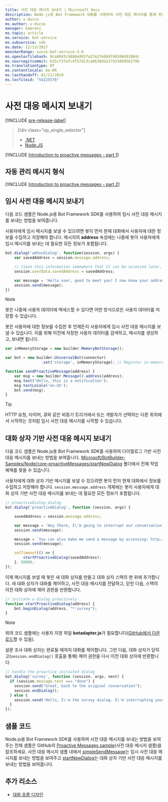```yaml
---
title: 사전 대응 메시지 보내기 | Microsoft Docs
description: Node.js용 Bot Framework SDK를 사용하여 사전 대응 메시지를 통해 현재 대화 흐름을 중단하는 방법을 알아봅니다.
author: v-ducvo
ms.author: v-ducvo
manager: kamrani
ms.topic: article
ms.service: bot-service
ms.subservice: sdk
ms.date: 12/13/2017
monikerRange: azure-bot-service-3.0
ms.openlocfilehash: 8ca8043c5680a993fa27e2febb9740206691884c
ms.sourcegitcommit: b15cf37afc4f57d13ca6636d4227433809562f8b
ms.translationtype: HT
ms.contentlocale: ko-KR
ms.lasthandoff: 01/11/2019
ms.locfileid: "54225578"
---
```

# <a name="send-proactive-messages"></a>사전 대응 메시지 보내기
[!INCLUDE [pre-release-label](../includes/pre-release-label-v3.md)]

> [!div class="op_single_selector"]
> - [.NET](../dotnet/bot-builder-dotnet-proactive-messages.md)
> - [Node.JS](../nodejs/bot-builder-nodejs-proactive-messages.md)

[!INCLUDE [Introduction to proactive messages - part 1](../includes/snippet-proactive-messages-intro-1.md)]

## <a name="types-of-proactive-messages"></a>자동 관리 메시지 형식

[!INCLUDE [Introduction to proactive messages - part 2](../includes/snippet-proactive-messages-intro-2.md)]

## <a name="send-an-ad-hoc-proactive-message"></a>임시 사전 대응 메시지 보내기

다음 코드 샘플은 Node.js용 Bot Framework SDK를 사용하여 임시 사전 대응 메시지를 보내는 방법을 보여줍니다.

사용자에게 임시 메시지를 보낼 수 있으려면 봇이 먼저 현재 대화에서 사용자에 대한 정보를 수집하고 저장해야 합니다. 메시지의 **address** 속성에는 나중에 봇이 사용자에게 임시 메시지를 보내는 데 필요한 모든 정보가 포함됩니다. 

```javascript
bot.dialog('adhocDialog', function(session, args) {
    var savedAddress = session.message.address;

    // (Save this information somewhere that it can be accessed later, such as in a database, or session.userData)
    session.userData.savedAddress = savedAddress;

    var message = 'Hello user, good to meet you! I now know your address and can send you notifications in the future.';
    session.send(message);
})
```

> [!NOTE]
> 봇은 나중에 사용자 데이터에 액세스할 수 있다면 어떤 방식으로든 사용자 데이터를 저장할 수 있습니다.

봇은 사용자에 대한 정보를 수집한 후 언제든지 사용자에게 임시 사전 대응 메시지를 보낼 수 있습니다. 이를 위해 이전에 저장한 사용자 데이터를 검색하고, 메시지를 생성하고, 보내면 됩니다.

```javascript
var inMemoryStorage = new builder.MemoryBotStorage();

var bot = new builder.UniversalBot(connector)
                .set('storage', inMemoryStorage); // Register in-memory storage 

function sendProactiveMessage(address) {
    var msg = new builder.Message().address(address);
    msg.text('Hello, this is a notification');
    msg.textLocale('en-US');
    bot.send(msg);
}
```

> [!TIP]
> HTTP 요청, 타이머, 큐와 같은 비동기 트리거에서 또는 개발자가 선택하는 다른 위치에서 시작하는 것처럼 임시 사전 대응 메시지를 시작할 수 있습니다.

## <a name="send-a-dialog-based-proactive-message"></a>대화 상자 기반 사전 대응 메시지 보내기

다음 코드 샘플은 Node.js용 Bot Framework SDK를 사용하여 다이얼로그 기반 사전 대응 메시지를 보내는 방법을 보여줍니다. [Microsoft/BotBuilder-Samples/Node/core-proactiveMessages/startNewDialog](https://github.com/Microsoft/BotBuilder-Samples/tree/master/Node/core-proactiveMessages/startNewDialog) 폴더에서 전체 작업 예제를 찾을 수 있습니다.

사용자에게 대화 상자 기반 메시지를 보낼 수 있으려면 봇이 먼저 현재 대화에서 정보를 수집하고 저장해야 합니다. `session.message.address` 개체에는 봇이 사용자에게 대화 상자 기반 사전 대응 메시지를 보내는 데 필요한 모든 정보가 포함됩니다. 

```javascript
// proactiveDialog dialog
bot.dialog('proactiveDialog', function (session, args) {

    savedAddress = session.message.address;

    var message = 'Hey there, I\'m going to interrupt our conversation and start a survey in five seconds...';
    session.send(message);

    message = `You can also make me send a message by accessing: http://localhost:${server.address().port}/api/CustomWebApi`;
    session.send(message);

    setTimeout(() => {
        startProactiveDialog(savedAddress);
    }, 5000);
});
```

이제 메시지를 보낼 때 봇은 새 대화 상자를 만들고 대화 상자 스택의 맨 위에 추가합니다. 새 대화 상자가 대화를 제어하고, 사전 대응 메시지를 전달하고, 닫힌 다음, 스택의 이전 대화 상자에 제어 권한을 반환합니다. 

```javascript
// initiate a dialog proactively 
function startProactiveDialog(address) {
    bot.beginDialog(address, "*:survey");
}
```

> [!NOTE]
> 위의 코드 샘플에는 사용자 지정 파일 **botadapter.js**가 필요합니다([GitHub에서 다운로드](https://github.com/Microsoft/BotBuilder-Samples/blob/master/Node/core-proactiveMessages/startNewDialog/botadapter.js)할 수 있음).

설문 조사 대화 상자는 완료될 때까지 대화를 제어합니다. 그런 다음, 대화 상자가 닫히고(`session.endDialog()` 호출을 통해) 제어 권한을 다시 이전 대화 상자에 반환합니다. 


```javascript
// handle the proactive initiated dialog
bot.dialog('survey', function (session, args, next) {
  if (session.message.text === "done") {
    session.send("Great, back to the original conversation");
    session.endDialog();
  } else {
    session.send('Hello, I\'m the survey dialog. I\'m interrupting your conversation to ask you a question. Type "done" to resume');
  }
});
```

## <a name="sample-code"></a>샘플 코드

Node.js용 Bot Framework SDK를 사용하여 사전 대응 메시지를 보내는 방법을 보여주는 전체 샘플은 GitHub의 <a href="https://github.com/Microsoft/BotBuilder-Samples/tree/master/Node/core-proactiveMessages" target="_blank">Proactive Messages sample</a>(사전 대응 메시지 샘플)을 참조하세요. 사전 대응 메시지 샘플 내에서 <a href="https://github.com/Microsoft/BotBuilder-Samples/tree/master/Node/core-proactiveMessages/simpleSendMessage" target="_blank">simpleSendMessage</a>는 임시 사전 대응 메시지를 보내는 방법을 보여주고 <a href="https://github.com/Microsoft/BotBuilder-Samples/tree/master/Node/core-proactiveMessages/startNewDialog" target="_blank">startNewDialog</a>는 대화 상자 기반 사전 대응 메시지를 보내는 방법을 보여줍니다.

## <a name="additional-resources"></a>추가 리소스

- [대화 흐름 디자인](../bot-service-design-conversation-flow.md)
